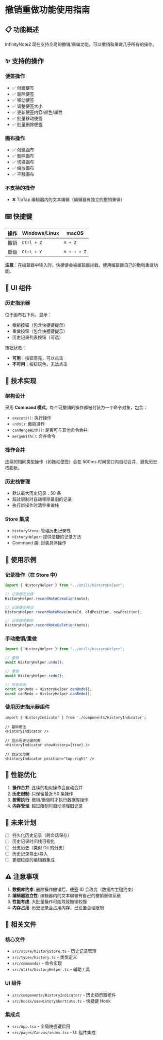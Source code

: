 # 撤销重做功能使用指南

## 📋 功能概述

InfinityNote2 现在支持全局的撤销/重做功能，可以撤销和重做几乎所有的操作。

## ✨ 支持的操作

### 便签操作

- ✅ 创建便签
- ✅ 删除便签
- ✅ 移动便签
- ✅ 调整便签大小
- ✅ 更新便签内容/颜色/属性
- ✅ 批量移动便签
- ✅ 批量删除便签

### 画布操作

- ✅ 创建画布
- ✅ 删除画布
- ✅ 切换画布
- ✅ 缩放画布
- ✅ 平移画布

### 不支持的操作

- ❌ TipTap 编辑器内的文本编辑（编辑器有独立的撤销重做）

## ⌨️ 快捷键

| 操作 | Windows/Linux | macOS       |
| ---- | ------------- | ----------- |
| 撤销 | `Ctrl + Z`    | `⌘ + Z`     |
| 重做 | `Ctrl + Y`    | `⌘ + ⇧ + Z` |

**注意**：在编辑器中输入时，快捷键会被编辑器拦截，使用编辑器自己的撤销重做功能。

## 🎨 UI 组件

### 历史指示器

位于画布右下角，显示：

- 撤销按钮（包含快捷键提示）
- 重做按钮（包含快捷键提示）
- 历史记录列表按钮（可选）

按钮状态：

- **可用**：按钮高亮，可以点击
- **不可用**：按钮灰色，无法点击

## 🔧 技术实现

### 架构设计

采用 **Command 模式**，每个可撤销的操作都被封装为一个命令对象，包含：

- `execute()`: 执行操作
- `undo()`: 撤销操作
- `canMergeWith()`: 是否可与其他命令合并
- `mergeWith()`: 合并命令

### 操作合并

连续的相同类型操作（如拖动便签）会在 500ms 时间窗口内自动合并，避免历史栈膨胀。

### 历史栈管理

- 默认最大历史记录：50 条
- 超过限制时自动移除最旧的记录
- 执行新操作时清空重做栈

### Store 集成

- `historyStore`: 管理历史记录栈
- `HistoryHelper`: 提供便捷的记录方法
- Command 类: 封装具体操作

## 📝 使用示例

### 记录操作（在 Store 中）

```typescript
import { HistoryHelper } from "../utils/historyHelper";

// 记录便签创建
HistoryHelper.recordNoteCreation(note);

// 记录便签移动
HistoryHelper.recordNoteMove(noteId, oldPosition, newPosition);

// 记录便签删除
HistoryHelper.recordNoteDeletion(note);
```

### 手动撤销/重做

```typescript
import { HistoryHelper } from "../utils/historyHelper";

// 撤销
await HistoryHelper.undo();

// 重做
await HistoryHelper.redo();

// 检查状态
const canUndo = HistoryHelper.canUndo();
const canRedo = HistoryHelper.canRedo();
```

### 使用历史指示器组件

```tsx
import { HistoryIndicator } from './components/HistoryIndicator';

// 基础用法
<HistoryIndicator />

// 显示历史记录列表
<HistoryIndicator showHistory={true} />

// 自定义位置
<HistoryIndicator position="top-right" />
```

## 🚀 性能优化

1. **操作合并**: 连续的相似操作会自动合并
2. **历史限制**: 只保留最近 50 条操作
3. **按需执行**: 撤销/重做时才执行数据库操作
4. **内存管理**: 超过限制时自动清理旧记录

## 🔮 未来计划

- [ ] 持久化历史记录（跨会话保存）
- [ ] 历史记录时间线可视化
- [ ] 分支历史（类似 Git 的分支）
- [ ] 历史记录导出/导入
- [ ] 更细粒度的编辑器集成

## ⚠️ 注意事项

1. **数据库约束**: 删除操作撤销后，便签 ID 会改变（数据库主键约束）
2. **编辑器独立性**: 编辑器内的文本编辑有自己的撤销重做系统
3. **性能考虑**: 大批量操作可能导致撤销较慢
4. **内存占用**: 历史记录会占用内存，已设置合理限制

## 📖 相关文件

### 核心文件

- `src/store/historyStore.ts` - 历史记录管理
- `src/types/history.ts` - 类型定义
- `src/commands/` - 命令实现
- `src/utils/historyHelper.ts` - 辅助工具

### UI 组件

- `src/components/HistoryIndicator/` - 历史指示器组件
- `src/hooks/useHistoryShortcuts.ts` - 快捷键 Hook

### 集成点

- `src/App.tsx` - 全局快捷键启用
- `src/pages/Canvas/index.tsx` - UI 组件集成
